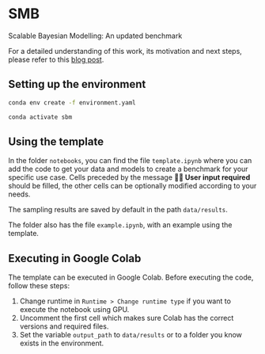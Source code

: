 # SMB
Scalable Bayesian Modelling: An updated benchmark

For a detailed understanding of this work, its motivation and next steps, please refer to this [blog post](https://medium.com/@sandrayojana/scalable-bayesian-modeling-aec3edd2add). 

## Setting up the environment

```sh
conda env create -f environment.yaml
```

```sh
conda activate sbm
```

## Using the template

In the folder `notebooks`, you can find the file `template.ipynb` where you can add the code to get your data and models to create a benchmark for your specific use case. Cells preceded by the message **✍🏽 User input required** should be filled, the other cells can be optionally modified according to your needs.

The sampling results are saved by default in the path `data/results`.

The folder also has the file `example.ipynb`, with an example using the template.


## Executing in Google Colab

The template can be executed in Google Colab. Before executing the code, follow these steps:

1. Change runtime in `Runtime > Change runtime type` if you want to execute the notebook using GPU.
2. Uncomment the first cell which makes sure Colab has the correct versions and required files.
3. Set the variable `output_path` to `data/results` or to a folder you know exists in the environment.
